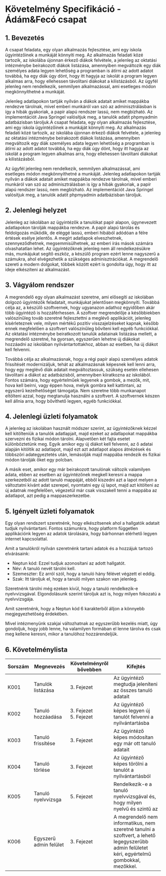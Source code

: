 # Követelmény Specifikáció - Ádám&Fecó csapat
## 1. Bevezetés
A csapat feladata, egy olyan alkalmazás fejlesztése, ami egy iskola ügyintézőinek a munkáját könnyíti meg. Az alkalmazás feladati közé tartozik, az iskolába újonnan érkező diákok felvétele, a jelenleg az oktatási intézménybe beírakozott diákok listázása, amennyiben megváltozik egy diák személyes adata legyen lehetőség a programban is átírni az adott adatot továbbá, ha egy diák úgy dönt, hogy itt hagyja az iskolát a program legyen alkalmas arra, hogy ellehessen távolítani diákokat a kilistázásból. Az ügyfél jelenleg nem rendelkezik, semmilyen alkalmazással, ami esetleges módon megkönnyíthetné a munkáját. 

Jelenleg adatlapokon tartják nyílván a diákok adatait amiket mappákba rendezve tárolnak, mivel emberi munkáról van szó az adminisztrálásban is így a hibák gyakoriak, a papír alapú rendszer lassú, nem megbízható. Az implementációt Java Springel valósítjuk meg, a tanulók adatit phpmyadmin adatbázisban tároljuk.A csapat feladata, egy olyan alkalmazás fejlesztése, ami egy iskola ügyintézőinek a munkáját könnyíti meg. Az alkalmazás feladati közé tartozik, az iskolába újonnan érkező diákok felvétele, a jelenleg az oktatási intézménybe beírakozott diákok listázása, amennyiben megváltozik egy diák személyes adata legyen lehetőség a programban is átírni az adott adatot továbbá, ha egy diák úgy dönt, hogy itt hagyja az iskolát a program legyen alkalmas arra, hogy ellehessen távolítani diákokat a kilistázásból. 

Az ügyfél jelenleg nem rendelkezik, semmilyen alkalmazással, ami esetleges módon megkönnyíthetné a munkáját. Jelenleg adatlapokon tartják nyílván a diákok adatait amiket mappákba rendezve tárolnak, mivel emberi munkáról van szó az adminisztrálásban is így a hibák gyakoriak, a papír alapú rendszer lassú, nem megbízható. Az implementációt Java Springel valósítjuk meg, a tanulók adatit phpmyadmin adatbázisban tároljuk.
## 2. Jelenlegi helyzet
Jelenleg az iskolában az ügyintézők a tanulókat papír alapon, úgynevezett adatlapokon tárolják mappákba rendezve. A papír alapú tárolás és feldolgozás működik, de eléggé lassú, emberi hibából adódóan a félre értések esélye jelentős. A megírt adatlapok elveszhetnek, szennyeződhetnek, megsemmisülhetnek, az emberi írás mások számára olvashatatlan lehet. 
Az ügyintézőknek jelenleg nem áll rendelkezésükre más, munkájukat segítő eszköz, a készülő program ezért lenne nagyszerű a számukra, ahol elvégezhetik a szükséges adminisztrációkat. 
A megrendelő szereti a modern dolgokat, többek között ezért is gondolta úgy, hogy itt az ideje elkészíteni az alkalmazást.
## 3. Vágyálom rendszer
A megrendelő egy olyan alkalmazást szeretne, ami elősegíti az iskolában dolgozó ügyintézők feladatait, munkájukat jelentősen megkönnyíti. Továbbá célja az, a készülő szoftvernek, hogy ugyanazon adathoz egyidőben akár több ügyintéző is hozzáférhessen. A szoftver megrendelője a későbbiekben valószínűleg továb szeretné fejlesztettni a meglévő applikációt, jelenleg kísérleteznek vele, milyen mértékű pozitív visszajelzéseket kapnak, később ennek megfelelően a szoftvert valószínűleg bővíteni kell egyéb funkciókkal. Az oktatási intézménybe beiratkozott tanulúk adatainak listázása mellett, a megrendelő szeretné, ha gyorsan, egyszerűen lehetne új diákokat hozzáadni az iskolában nyilvántartottakhoz, abban az esetben, ha új diákot kell felvenni. 

Továbbá célja az alkalmazásnak, hogy a régi papír alapú személyes adatok frissítését modernizáljuk, tehát az alkalmazásnak képesnek kell lenni arra, hogy egy meglévő diák adatait megváltoztassuk, szükség esetén ellehesen távolítani a diákot az adatbázisból, amennyiben kiiratkozna az iskolából. Fontos számára, hogy egyértelműek legyenek a gombok, a mezők, mit, hova kell beírni, vagy éppen hova, melyik gombra kell kattintani, az egyszerű kezelhetőséget támogatja. Nem szeretne több munkanapot eltölteni azzal, hogy megtanulja használni a szoftvert. A szoftvernek készen kell állnia arra, hogy bővíthető legyen, egyéb funkciókkal.
## 4. Jelenlegi üzleti folyamatok
A jelenleg az iskolában használt módszer szerint, az ügyintézőknek kézzel kell kitölteniük a tanulók adatlapjait, majd ezeket az adatlapokat mappákba szervezni és fizikai módon tárolni. Alapvetően két fajta esetet különböztetünk meg. Egyik amikor egy új diákot kell felvenni, az ő adatai alapján kitöltik az adatlapot, majd ezt azt adatlapot alapos átnézések és többszöri adategyeztetés után, lemásolják majd mappába rendezik és fizikai módon tárolják őket egy polcban. 

A másik eset, amikor egy már beirakozott tanulónak változik valamilyen adata, ebben az esetben az ügyintézőnek megkell keresni a mappa szerkezetből az adott tanuló mappáját, ebből kiszedni azt a lapot melyen a változtatni kívánt adat szerepel, nyomtatni egy új lapot, majd azt kitölteni az új adatnak megfelelően, végezetül már csak visszakell tenni a mappába az adatlapot, azt pedig a mappaszerkezetbe.
## 5. Igényelt üzleti folyamatok
Egy olyan rendszert szeretnénk, hogy elkészítsenek ahol a hallgatók adatait tudjuk nyilvántartani. Fontos számunkra, hogy platform független applikációnk legyen az adatok tárolására, hogy bárhonnan elérhető legyen internet kapcsolattal.

Amit a tanulókról nyilván szeretnénk tartani adatok és a hozzájuk tartozó elvárásaink:
- Neptun kód: Ezzel tudjuk azonosítani az adott hallgatót.
- Név: A tanuló nevét tárolni kell.
- Szemeszter: Ez arról szól, hogy a tanuló hány félévet végzett el eddig.
- Szak: Itt tároljuk el, hogy a tanuló milyen szakon van jelenleg. 

Szeretnénk tárolni még ezeken kívül, hogy a tanuló rendelkezik-e nyelvvizsgával. Elgondolásunk szerint tároljuk azt is, hogy milyen fokozatú a nyelvvizsgája. 

Amit szeretnénk, hogy a Neptun kód 6 karakterből álljon a könnyebb megjegyezhetőség érdekében.

Mivel intézmenyünk szakjai változhatnak az egyszerűbb kezelés miatt, úgy gondoljuk, hogy jobb lenne, ha valamilyen formában el lenne tárolva és csak meg kellene keresni, mikor a tanulóhoz hozzárendeljük. 

## 6. Követelménylista

| Sorszám | Megnevezés | Követelményről bővebben | Kifejtés |
|---------|------------|-------------------------|----------|
| K001 | Tanulók listázása | 3. Fejezet | Az ügyintéző megtudja jeleníteni az összes tanuló adatait |
| K002 | Tanuló hozzáadása | 3. Fejezet<br> 5. Fejezet | Az ügyintéző képes legyen új tanulót felvenni a nyilvántartásba
| K003 | Tanuló frissítése | 3. Fejezet | Az ügyintéző képes módosítan egy már ott tanuló adatait |
| K004 | Tanuló törlése | 3. Fejezet | Az ügyintéző képes törölni a tanulót a nyilvántartásból|
| K005 | Tanuló nyelvvizsga | 5. Fejezet | Rendelkezik-e a tanuló nyelvvizsgával és, hogy milyen nyelvű és szintű az |
| K006 | Egyszerű admin felület | 3. Fejezet | A megrendelő nem informatikus, nem szeretné tanulni a szoftvert, a lehető legegyszerűbb admin felületet kéri, egyértelmű gombokkal, mezőkkel. 
